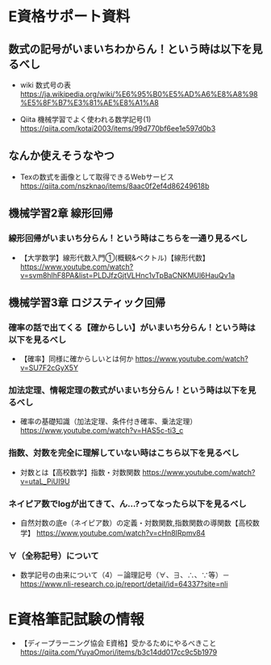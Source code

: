 # E資格サポート資料
## 数式の記号がいまいちわからん！という時は以下を見るべし
- wiki 数式号の表
<https://ja.wikipedia.org/wiki/%E6%95%B0%E5%AD%A6%E8%A8%98%E5%8F%B7%E3%81%AE%E8%A1%A8>

- Qiita 機械学習でよく使われる数学記号(1)
<https://qiita.com/kotai2003/items/99d770bf6ee1e597d0b3>


## なんか使えそうなやつ
- Texの数式を画像として取得できるWebサービス
<https://qiita.com/nszknao/items/8aac0f2ef4d86249618b>

## 機械学習2章 線形回帰
### 線形回帰がいまいち分らん！という時はこちらを一通り見るべし
- 【大学数学】線形代数入門①(概観&ベクトル)【線形代数】
<https://www.youtube.com/watch?v=svm8hlhF8PA&list=PLDJfzGjtVLHnc1vTpBaCNKMUl6HauQv1a>

## 機械学習3章 ロジスティック回帰
### 確率の話で出てくる【確からしい】がいまいち分らん！という時は以下を見るべし
- 【確率】同様に確からしいとは何か
<https://www.youtube.com/watch?v=SU7F2cGyX5Y>

### 加法定理、情報定理の数式がいまいち分らん！という時は以下を見るべし
- 確率の基礎知識（加法定理、条件付き確率、乗法定理）
<https://www.youtube.com/watch?v=HAS5c-ti3_c>

### 指数、対数を完全に理解していない時はこちら以下を見るべし
- 対数とは【高校数学】指数・対数関数
<https://www.youtube.com/watch?v=utaL_PiUI9U>

### ネイピア数でlogが出てきて、ん...?ってなったら以下を見るべし
- 自然対数の底e（ネイピア数）の定義・対数関数,指数関数の導関数【高校数学】
<https://www.youtube.com/watch?v=cHn8IRpmv84>

### ∀（全称記号）について
- 数学記号の由来について（4）－論理記号（∀、∃、∴、∵等）－
<https://www.nli-research.co.jp/report/detail/id=64337?site=nli>

# E資格筆記試験の情報
- 【ディープラーニング協会 E資格】受かるためにやるべきこと  
<https://qiita.com/YuyaOmori/items/b3c14dd017cc9c5b1979>

